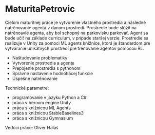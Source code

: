 # MaturitaPetrovic

Cielom maturitnej práce je vytvorenie vlastného prostredia a následné natrénovanie agenta v danom prostredí. Prostredie bude slúžit na natrénoavie agenta, aby bol schopný na parkovisku parkovať. Agent sa bude učiť na základe curriculum, v prípade staršej verzie. Prostredie sa realizuje v Unity za pomoci ML agents knižnice, ktorá je štandardom pre vytváranie unikátnych prostredí pre trénovanie agentov pomocou RL.
- Naštudovanie problematiky
- Vytvorenie prostredia a agenta
- Prepojenie prostredia s pythonom
- Správne nastavenie hodnotiacej funkcie
- Úspešné natrénovanie

Technické parametre:
- programovanie v jazyku Python a C#
- práca v hernom engine Unity
- práca s knižnicou ML Agents
- práca s knižnicou StableBaselines3
- práca s knižnicou Gymnasium

Vedúci práce: Oliver Halaš

















